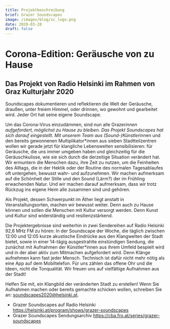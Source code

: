 ```yaml
---
title: Projektbeschreibung
brief: Grazer Soundscapes
image: /images/blog/sc_logo.png
date: 2020-03-28
draft: false
---
```


# Corona-Edition: Geräusche von zu Hause
## Das Projekt von Radio Helsinki im Rahmen von Graz Kulturjahr 2020

Soundscapes dokumentieren und reflektieren die Welt der Geräusche, draußen, unter freiem Himmel, oder drinnen, wo gewohnt und gearbeitet wird. Jeder Ort hat seine eigene Soundscape.

Um das Corona-Virus einzudämmen, sind nun alle Grazer*innen aufgefordert, möglichst zu Hause zu bleiben. Das Projekt Soundscapes hat sich darauf eingestellt. Mit unserem Team aus (Sound-)Künstler*innen und den bereits gewonnenen Multiplikator*innen aus sieben Stadtteilzentren wollen wir gerade jetzt für klangliche Lebenswelten sensibilisieren: für Geräusche, die uns immer umgeben haben und gleichzeitig für die Geräuschkulisse, wie sie sich durch die derzeitige Situation verändert hat. Wir ermuntern die Menschen dazu, ihre Zeit zu nutzen, um die Feinheiten des Alltags, die in der Hektik oder der Routine des normalen Tagesablaufes oft untergehen, bewusst wahr- und aufzunehmen. Wir machen aufmerksam auf die Schönheit der Stille und den Sound (Lärm?) der im Frühling erwachenden Natur. Und wir machen darauf aufmerksam, dass wir trotz Rückzug ins eigene Heim alle zusammen sind und gehören.

Als Projekt, dessen Schwerpunkt im Äther liegt anstatt in Veranstaltungsorten, machen wir bewusst weiter. Denn auch zu Hause können und sollen die Menschen mit Kultur versorgt werden. Denn Kunst und Kultur sind widerständig und resilienzstärkend.

Die Projektergebnisse sind weiterhin in zwei Sendereihen auf Radio Helsinki 92,6 MHz FM zu hören: In der Soundscape der Woche, die täglich zwischen 12:00 und 12:05 kurze akustische Eindrücke aus den Klangwelten der Stadt bietet, sowie in einer 14-tägig ausgestrahlte einstündigen Sendung, die zunächst mit Aufnahmen der Künstler*innen aus ihrem Umfeld bespielt wird und in der aber aktiv zum Mitmachen aufgefordert wird. Denn Klänge aufnehmen kann fast jeder Mensch. Technisch ist dafür nicht mehr nötig als eine App auf dem Mobiltelefon. Für uns zählen das offene Ohr und die Ideen, nicht die Tonqualität. Wir freuen uns auf vielfältige Aufnahmen aus der Stadt!

Helfen Sie mit, ein Klangbild der veränderten Stadt zu erstellen! Wenn Sie Aufnahmen machen oder bereits gemachte schicken wollen, schreiben Sie an: soundscapes2020@helsinki.at.

* Grazer Soundscapes auf Radio Helsinki https://helsinki.at/program/shows/grazer-soundscapes
* Grazer Soundscapes Sendungsarchiv https://cba.fro.at/series/grazer-soundscapes

